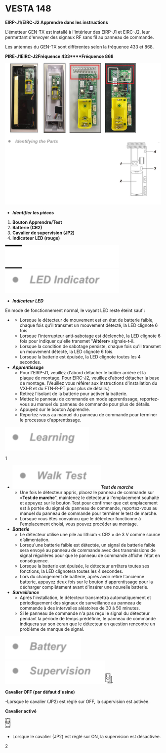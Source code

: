 # VESTA 148

**EIRP-J1/EIRC-J2 Apprendre dans les instructions**

L'émetteur GEN-TX est installé à l'intérieur des EIRP-J1 et EIRC-J2, leur permettant d'envoyer des signaux RF sans fil au panneau de commande.

Les antennes du GEN-TX sont différentes selon la fréquence 433 et 868.

**PIRE-J1****EIRC-J2****Fréquence 433****Fréquence 868**

![](<.gitbook/assets/0 (43).png>)

-   _**Identifier les pièces**_

1.  **Bouton Apprendre/Test**
2.  **Batterie (CR2)**
3.  **Cavalier de supervision (JP2)**
4.  **Indicateur LED (rouge)**

![](<.gitbook/assets/1 (49).png>)![](<.gitbook/assets/2 (54).png>)

-   _**Indicateur LED**_

En mode de fonctionnement normal, le voyant LED reste éteint sauf :

-   -   Lorsque le détecteur de mouvement est en état de batterie faible, chaque fois qu'il transmet un mouvement détecté, la LED clignote 6 fois.
    -   Lorsque l'interrupteur anti-sabotage est déclenché, la LED clignote 6 fois pour indiquer qu'elle transmet "**Altérer**» signale-t-il.
    -   Lorsque la condition de sabotage persiste, chaque fois qu'il transmet un mouvement détecté, la LED clignote 6 fois.
    -   Lorsque la batterie est épuisée, la LED clignote toutes les 4 secondes.
-   _**Apprentissage**_
    -   Pour l'EIRP-J1, veuillez d'abord détacher le boîtier arrière et la plaque de montage. Pour EIRC-J2, veuillez d'abord détacher la base de montage. (Veuillez vous référer aux instructions d'installation du VXI-R et du FTN-R-PT pour plus de détails.)
    -   Retirez l'isolant de la batterie pour activer la batterie.
    -   Mettez le panneau de commande en mode apprentissage, reportez-vous au manuel du panneau de commande pour plus de détails.
    -   Appuyez sur le bouton Apprendre.
    -   Reportez-vous au manuel du panneau de commande pour terminer le processus d'apprentissage.

![](<.gitbook/assets/3 (53).png>)

1

-   ![](<.gitbook/assets/4 (53).png>)_**Test de marche**_
    -   Une fois le détecteur appris, placez le panneau de commande sur «**Test de marche**", maintenez le détecteur à l'emplacement souhaité et appuyez sur le bouton Test pour confirmer que cet emplacement est à portée du signal du panneau de commande, reportez-vous au manuel du panneau de commande pour terminer le test de marche.
    -   Lorsque vous êtes convaincu que le détecteur fonctionne à l'emplacement choisi, vous pouvez procéder au montage.
-   _**Batterie**_
    -   Le détecteur utilise une pile au lithium « CR2 » de 3 V comme source d’alimentation.
    -   Lorsqu'une batterie faible est détectée, un signal de batterie faible sera envoyé au panneau de commande avec des transmissions de signal régulières pour que le panneau de commande affiche l'état en conséquence.
    -   Lorsque la batterie est épuisée, le détecteur arrêtera toutes ses fonctions, la LED clignotera toutes les 4 secondes.
    -   Lors du changement de batterie, après avoir retiré l'ancienne batterie, appuyez deux fois sur le bouton d'apprentissage pour la décharger complètement avant d'insérer une nouvelle batterie.
-   _**Surveillance**_
    -   Après l'installation, le détecteur transmettra automatiquement et périodiquement des signaux de surveillance au panneau de commande à des intervalles aléatoires de 30 à 50 minutes.
    -   Si le panneau de commande n'a pas reçu le signal du détecteur pendant la période de temps prédéfinie, le panneau de commande indiquera sur son écran que le détecteur en question rencontre un problème de manque de signal.

![](<.gitbook/assets/5 (52).png>)![](<.gitbook/assets/6 (34).png>)![](<.gitbook/assets/7 (32).jpeg>)

**Cavalier OFF (par défaut d'usine)**

\-Lorsque le cavalier (JP2) est réglé sur OFF, la supervision est activée.

**Cavalier activé**

![](<.gitbook/assets/8 (25).jpeg>)

-   Lorsque le cavalier (JP2) est réglé sur ON, la supervision est désactivée.

2
